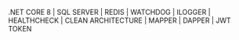 .NET CORE 8 | SQL SERVER | REDIS | WATCHDOG | ILOGGER | HEALTHCHECK | CLEAN ARCHITECTURE | MAPPER | DAPPER | JWT TOKEN
